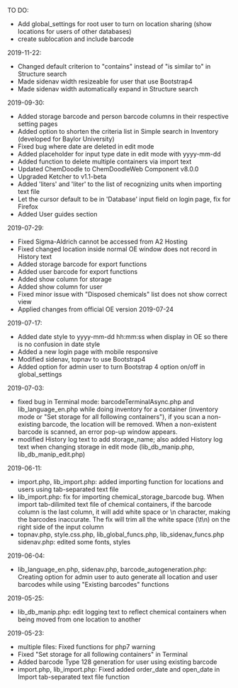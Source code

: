 TO DO:
- Add global_settings for root user to turn on location sharing (show locations for users of other databases)
- create sublocation and include barcode


2019-11-22:
- Changed default criterion to "contains" instead of "is similar to" in 
  Structure search
- Made sidenav width resizeable for user that use Bootstrap4
- Made sidenav width automatically expand in Structure search


2019-09-30:
- Added storage barcode and person barcode columns in their respective setting pages
- Added option to shorten the criteria list in Simple search in Inventory 
    (developed for Baylor University)
- Fixed bug where date are deleted in edit mode
- Added placeholder for input type date in edit mode with yyyy-mm-dd
- Added function to delete multiple containers via import text
- Updated ChemDoodle to ChemDoodleWeb Component v8.0.0
- Upgraded Ketcher to v1.1-beta
- Added 'liters' and 'liter' to the list of recognizing units when importing text file
- Let the cursor default to be in 'Database' input field on login page,
    fix for Firefox
- Added User guides section


2019-07-29:
- Fixed Sigma-Aldrich cannot be accessed from A2 Hosting
- Fixed changed location inside normal OE window does not record in History text
- Added storage barcode for export functions
- Added user barcode for export functions
- Added show column for storage
- Added show column for user
- Fixed minor issue with "Disposed chemicals" list does not show correct view
- Applied changes from official OE version 2019-07-24

2019-07-17:
- Added date style to yyyy-mm-dd hh:mm:ss when display in OE so there is no confusion in date style
- Added a new login page with mobile responsive
- Modified sidenav, topnav to use Bootstrap4
- Added option for admin user to turn Bootstrap 4 option on/off in global_settings

2019-07-03:
- fixed bug in Terminal mode: barcodeTerminalAsync.php and lib_language_en.php
        while doing inventory for a container (inventory mode or "Set storage 
        for all following containers"), if you scan a non-existing barcode, 
        the location will be removed. When a non-existent barcode is scanned,
        an error pop-up window appears.
- modified History log text to add storage_name; also added History log text
        when changing storage in edit mode (lib_db_manip.php, lib_db_manip_edit.php)

2019-06-11:
- import.php, lib_import.php: added importing function for locations and
        users using tab-separated text file
- lib_import.php: fix for importing chemical_storage_barcode bug. 
        When import tab-dilimited text file of chemical containers, if the
        barcode column is the last column, it will add white space or \n
        character, making the barcodes inaccurate. The fix will trim all the
        white space (\t\n) on the right side of the input column
- topnav.php, style.css.php, lib_global_funcs.php, lib_sidenav_funcs.php
        sidenav.php: edited some fonts, styles

2019-06-04:
- lib_language_en.php, sidenav.php, barcode_autogeneration.php: 
        Creating option for admin user to auto generate all location and 
        user barcodes while using "Existing barcodes" functions

2019-05-25:
- lib_db_manip.php: edit logging text to reflect chemical containers when 
    being moved from one location to another

2019-05-23:
- multiple files: Fixed functions for php7 warning
- Fixed "Set storage for all following containers" in Terminal
- Added barcode Type 128 generation for user using existing barcode
- import.php, lib_import.php: Fixed added order_date and open_date in 
        Import tab-separated text file function

